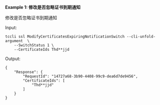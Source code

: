 **Example 1: 修改是否忽略证书到期通知**

修改是否忽略证书到期通知

Input: 

```
tccli ssl ModifyCertificatesExpiringNotificationSwitch --cli-unfold-argument  \
    --SwitchStatus 1 \
    --CertificateIds Thd**jjd
```

Output: 
```
{
    "Response": {
        "RequestId": "14727a68-3b90-4408-99c9-dea6d7de9456",
        "CertificateIds": [
            "Thd**jjd"
        ]
    }
}
```


